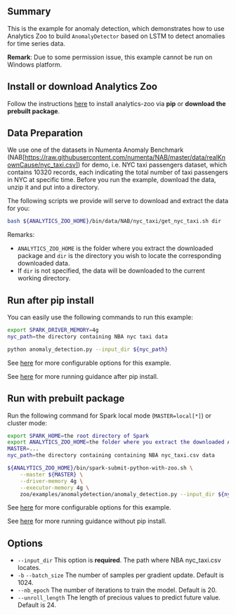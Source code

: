 ## Summary
This is the example for anomaly detection, which demonstrates how to use Analytics Zoo to build `AnomalyDetector` based on LSTM to detect anomalies for time series data.

__Remark__: Due to some permission issue, this example cannot be run on Windows platform.


## Install or download Analytics Zoo
Follow the instructions [here](https://analytics-zoo.github.io/master/#PythonUserGuide/install/) to install analytics-zoo via __pip__ or __download the prebuilt package__.


## Data Preparation
We use one of the datasets in Numenta Anomaly Benchmark (NAB[https://raw.githubusercontent.com/numenta/NAB/master/data/realKnownCause/nyc_taxi.csv]) for demo, i.e. NYC taxi passengers dataset, which contains 10320 records, each indicating the total number of taxi passengers in NYC at specific time. 
Before you run the example, download the data, unzip it and put into a directory.

The following scripts we provide will serve to download and extract the data for you:
```bash
bash ${ANALYTICS_ZOO_HOME}/bin/data/NAB/nyc_taxi/get_nyc_taxi.sh dir
```
Remarks:
- `ANALYTICS_ZOO_HOME` is the folder where you extract the downloaded package and `dir` is the directory you wish to locate the corresponding downloaded data.
- If `dir` is not specified, the data will be downloaded to the current working directory.


## Run after pip install
You can easily use the following commands to run this example:
```bash
export SPARK_DRIVER_MEMORY=4g
nyc_path=the directory containing NBA nyc taxi data

python anomaly_detection.py --input_dir ${nyc_path} 
```
See [here](#options) for more configurable options for this example.

See [here](https://analytics-zoo.github.io/master/#PythonUserGuide/run/#run-after-pip-install) for more running guidance after pip install.


## Run with prebuilt package
Run the following command for Spark local mode (`MASTER=local[*]`) or cluster mode:

```bash
export SPARK_HOME=the root directory of Spark
export ANALYTICS_ZOO_HOME=the folder where you extract the downloaded Analytics Zoo zip package
MASTER=...
nyc_path=the directory containing containing NBA nyc_taxi.csv data

${ANALYTICS_ZOO_HOME}/bin/spark-submit-python-with-zoo.sh \
    --master ${MASTER} \
    --driver-memory 4g \
    --executor-memory 4g \
    zoo/examples/anomalydetection/anomaly_detection.py --input_dir ${nyc_path}
```
See [here](#options) for more configurable options for this example.

See [here](https://analytics-zoo.github.io/master/#PythonUserGuide/run/#run-without-pip-install) for more running guidance without pip install.


## Options
* `--input_dir` This option is __required__. The path where NBA nyc_taxi.csv locates.
* `-b` `--batch_size` The number of samples per gradient update. Default is 1024.
* `--nb_epoch` The number of iterations to train the model. Default is 20.
* `--unroll_length` The length of precious values to predict future value. Default is 24.
